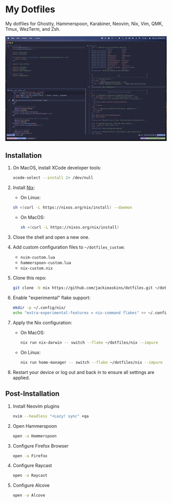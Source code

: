 # My Dotfiles

My dotfiles for Ghostty, Hammerspoon, Karabiner, Neovim, Nix, Vim, QMK, Tmux, WezTerm, and Zsh.

![Image showcasing current setup](https://github.com/jackieaskins/dotfiles/blob/media/setup.png?raw=true)

## Installation

1. On MacOS, install XCode developer tools:

   ```bash
   xcode-select --install 2> /dev/null
   ```

1. Install [Nix](https://nixos.org/download):

   - On Linux:

   ```bash
   sh <(curl -L https://nixos.org/nix/install) --daemon
   ```

   - On MacOS:

     ```bash
     sh <(curl -L https://nixos.org/nix/install)
     ```

1. Close the shell and open a new one.

1. Add custom configuration files to `~/dotfiles_custom`:

   - `nvim-custom.lua`
   - `hammerspoon-custom.lua`
   - `nix-custom.nix`

1. Clone this repo:

   ```bash
   git clone -b nix https://github.com/jackieaskins/dotfiles.git ~/dotfiles
   ```

1. Enable "experimental" flake support:

   ```bash
   mkdir -p ~/.config/nix/
   echo "extra-experimental-features = nix-command flakes" >> ~/.config/nix/nix.conf
   ```

1. Apply the Nix configuration:

   - On MacOS:

     ```bash
     nix run nix-darwin -- switch --flake ~/dotfiles/nix --impure
     ```

   - On Linux:

     ```bash
     nix run home-manager -- switch --flake ~/dotfiles/nix --impure
     ```

1. Restart your device or log out and back in to ensure all settings are applied.

## Post-Installation

1. Install Neovim plugins

   ```bash
   nvim --headless "+Lazy! sync" +qa
   ```

1. Open Hammerspoon

   ```bash
   open -a Hammerspoon
   ```

1. Configure Firefox Browser

   ```bash
   open -a Firefox
   ```

1. Configure Raycast

   ```bash
   open -a Raycast
   ```

1. Configure Alcove

   ```bash
   open -a Alcove
   ```
